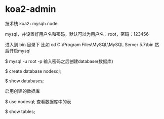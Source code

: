 # koa2-admin
技术栈 koa2+mysql+node

mysql，并设置好用户名和密码，默认可以为用户名：root，密码：123456

进入到 bin 目录下 比如 cd C:\Program Files\MySQL\MySQL Server 5.7\bin
然后开启mysql


$ mysql -u root -p
输入密码之后创建database(数据库)


$ create database nodesql;


$ show databases;

启用创建的数据库

$ use nodesql;
查看数据库中的表

$ show tables;